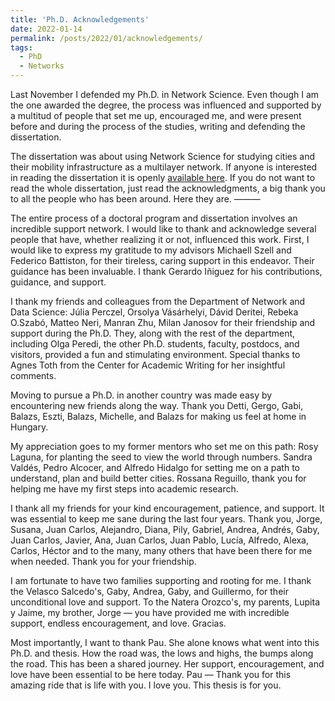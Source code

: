 ```yaml
---
title: 'Ph.D. Acknowledgements'
date: 2022-01-14
permalink: /posts/2022/01/acknowledgements/
tags:
  - PhD
  - Networks
---
```


Last November I defended my Ph.D. in Network Science. Even though I am the one awarded the degree, the process was influenced and supported by a multitud of people that set me up, encouraged me, and were present before and during the process of the studies, writing and defending the dissertation.

The dissertation was about using Network Science for studying cities and their mobility infrastructure as a multilayer network. If anyone is interested in reading the dissertation  it is openly [available here](https://github.com/nateraluis/PhD-thesis/blob/main/natera-orozco_luis-guillermo.pdf).  If you do not want to read the whole dissertation, just read the acknowledgments, a big thank you to all the people who has been around. Here they are.
———

The entire process of a doctoral program and dissertation involves an incredible support network. I would like to thank and acknowledge several people that have, whether realizing it or not, influenced this work. First, I would like to express my gratitude to my advisors Michaell Szell and Federico Battiston, for their tireless, caring support in this endeavor. Their guidance has been invaluable. I thank Gerardo Iñiguez for his contributions, guidance, and support.

I thank my friends and colleagues from the Department of Network and Data Science: Júlia Perczel, Orsolya Vásárhelyi, Dávid Deritei, Rebeka O.Szabó, Matteo Neri, Manran Zhu, Milan Janosov for their friendship and support during the Ph.D. They, along with the rest of the department, including Olga Peredi, the other Ph.D. students, faculty, postdocs, and visitors, provided a fun and stimulating environment. Special thanks to Agnes Toth from the Center for Academic Writing for her insightful comments.

Moving to pursue a Ph.D. in another country was made easy by encountering new friends along the way. Thank you Detti, Gergo, Gabi, Balazs, Eszti, Balazs, Michelle, and Balazs for making us feel at home in Hungary.

My appreciation goes to my former mentors who set me on this path: Rosy Laguna, for planting the seed to view the world through numbers. Sandra Valdés, Pedro Alcocer, and Alfredo Hidalgo for setting me on a path to understand, plan and build better cities. Rossana Reguillo, thank you for helping me have my first steps into academic research.

I thank all my friends for your kind encouragement, patience, and support. It was essential to keep me sane during the last four years. Thank you, Jorge, Susana, Juan Carlos, Alejandro, Diana, Pily, Gabriel, Andrea, Andrés, Gaby, Juan Carlos, Javier, Ana, Juan Carlos, Juan Pablo, Lucía, Alfredo, Alexa, Carlos, Héctor and to the many, many others that have been there for me when needed. Thank you for your friendship.

I am fortunate to have two families supporting and rooting for me. I thank the Velasco Salcedo's, Gaby, Andrea, Gaby, and  Guillermo, for their unconditional love and support. To the Natera Orozco's, my parents, Lupita y Jaime, my brother, Jorge — you have provided me with incredible support, endless encouragement, and love. Gracias.

Most importantly, I want to thank Pau. She alone knows what went into this Ph.D. and thesis. How the road was, the lows and highs, the bumps along the road. This has been a shared journey. Her support, encouragement, and love have been essential to be here today. Pau — Thank you for this amazing ride that is life with you. I love you. This thesis is for you.
